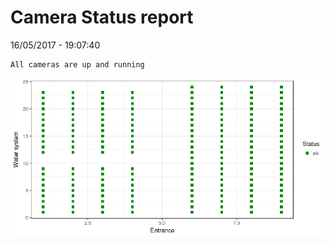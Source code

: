 Camera Status report
================
16/05/2017 - 19:07:40

    All cameras are up and running

![](camreport_files/figure-markdown_github/unnamed-chunk-2-1.png)
